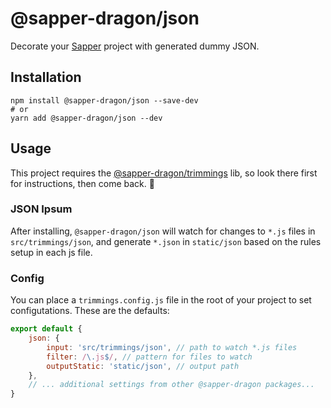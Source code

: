 # @sapper-dragon/json

Decorate your [Sapper](https://sapper.svelte.dev/) project with generated dummy JSON.

## Installation

```
npm install @sapper-dragon/json --save-dev
# or
yarn add @sapper-dragon/json --dev
```

## Usage

This project requires the [@sapper-dragon/trimmings](https://github.com/sapper-dragon/trimmings) lib, so look there first for instructions, then come back. 💫

### JSON Ipsum

After installing, `@sapper-dragon/json` will watch for changes to `*.js` files in `src/trimmings/json`, and generate `*.json` in `static/json` based on the rules setup in each js file.

### Config

You can place a `trimmings.config.js` file in the root of your project to set configutations. These are the defaults:

```js
export default {
	json: {
		input: 'src/trimmings/json', // path to watch *.js files
		filter: /\.js$/, // pattern for files to watch
		outputStatic: 'static/json', // output path
	},
	// ... additional settings from other @sapper-dragon packages...
}
```
